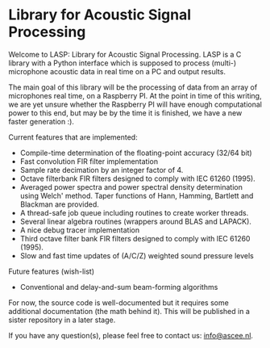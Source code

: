 # Library for Acoustic Signal Processing

Welcome to LASP: Library for Acoustic Signal Processing. LASP is a C library
with a Python interface which is supposed to process (multi-) microphone
acoustic data in real time on a PC and output results.

The main goal of this library will be the processing of data from an
array of microphones real time, on a Raspberry PI. At the point in
time of this writing, we are yet unsure whether the Raspberry PI will
have enough computational power to this end, but may be by the time it
is finished, we have a new faster generation :).

Current features that are implemented:
- Compile-time determination of the floating-point accuracy (32/64 bit)
- Fast convolution FIR filter implementation
- Sample rate decimation by an integer factor of 4.
- Octave filterbank FIR filters designed to comply with IEC 61260
  (1995).
- Averaged power spectra and power spectral density determination
  using Welch' method. Taper functions of Hann, Hamming, Bartlett and
  Blackman are provided.
- A thread-safe job queue including routines to create worker threads.
- Several linear algebra routines (wrappers around BLAS and LAPACK).
- A nice debug tracer implementation
- Third octave filter bank FIR filters designed to comply with IEC 61260
  (1995).
- Slow and fast time updates of (A/C/Z) weighted sound pressure levels

Future features (wish-list)
- Conventional and delay-and-sum beam-forming algorithms

For now, the source code is well-documented but it requires some
additional documentation (the math behind it). This will be published
in a sister repository in a later stage.

If you have any question(s), please feel free to contact us: info@ascee.nl.
